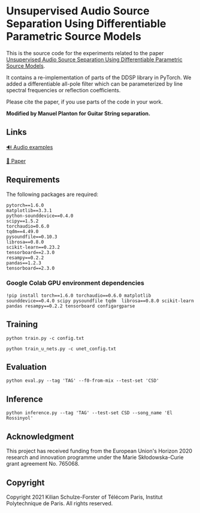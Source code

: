 # Unsupervised Audio Source Separation Using Differentiable Parametric Source Models

This is the source code for the experiments related to the paper [Unsupervised Audio Source Separation Using Differentiable Parametric Source Models](https://arxiv.org/abs/2201.09592).  

It contains a re-implementation of parts of the DDSP library in PyTorch. We added a differentiable all-pole filter which can be parameterized by line spectral frequencies or reflection coefficients. 

Please cite the paper, if you use parts of the code in your work.

**Modified by Manuel Planton for Guitar String separation.**


## Links
[:loud_sound: Audio examples](https://schufo.github.io/umss/)

[:page_facing_up: Paper](https://arxiv.org/abs/2201.09592)


## Requirements

The following packages are required:

    pytorch==1.6.0
    matplotlib==3.3.1
    python-sounddevice==0.4.0
    scipy==1.5.2
    torchaudio=0.6.0
    tqdm==4.49.0
    pysoundfile==0.10.3
    librosa==0.8.0
    scikit-learn==0.23.2
    tensorboard==2.3.0
    resampy==0.2.2
    pandas==1.2.3
    tensorboard==2.3.0


### Google Colab GPU environment dependencies

`!pip install torch==1.6.0 torchaudio==0.6.0 matplotlib sounddevice==0.4.0 scipy pysoundfile tqdm 
librosa==0.8.0 scikit-learn pandas resampy==0.2.2 tensorboard configargparse`


## Training

    python train.py -c config.txt
    
    python train_u_nets.py -c unet_config.txt
    
## Evaluation

    python eval.py --tag 'TAG' --f0-from-mix --test-set 'CSD'

## Inference

    python inference.py --tag 'TAG' --test-set CSD --song_name 'El Rossinyol'

## Acknowledgment

This project has received funding from the European Union's Horizon 2020 research and innovation programme under the Marie Skłodowska-Curie grant agreement No. 765068.

## Copyright

Copyright 2021 Kilian Schulze-Forster of Télécom Paris, Institut Polytechnique de Paris.
All rights reserved.
